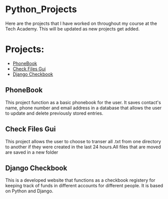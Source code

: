 # Python_Projects
Here are the projects that I have worked on throughout my course at the Tech Academy. This will be updated as new projects get added.

<h1> Projects: </h1>
  <ul>
    <li><a href='https://github.com/micah734/Python_Projects/tree/main/Phonebook'>PhoneBook</a></li>
    <li><a href='https://github.com/micah734/Python_Projects/tree/main/Challenges/gui'>Check Files Gui</a></li>
    <li><a href='https://github.com/micah734/Python_Projects/tree/main/DjangoCheckbook'>Django Checkbook</a></li>
   </ul>
  
 <h2>PhoneBook</h2>
 <p> This project function as a basic phonebook for the user. It saves contact's name, phone number and email address in a database that allows the user to update and delete previously stored entries.</p>
 
 <h2>Check Files Gui</h2>
 <p>This project allows the user to choose to transer all .txt from one directory to another if they were created in the last 24 hours.All files that are moved are saved in a new folder</p>
 
 
 <h2>Django Checkbook</h2>
 <p>This is a developed website that functions as a checkbook registery for keeping track of funds in different accounts for different people. It is based on Python and Django.</p>
